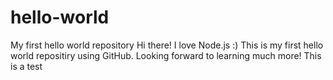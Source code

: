 # hello-world
My first hello world repository
Hi there! I love Node.js :) This is my first hello world repositiry using GitHub. Looking forward to learning much more!
This is a test